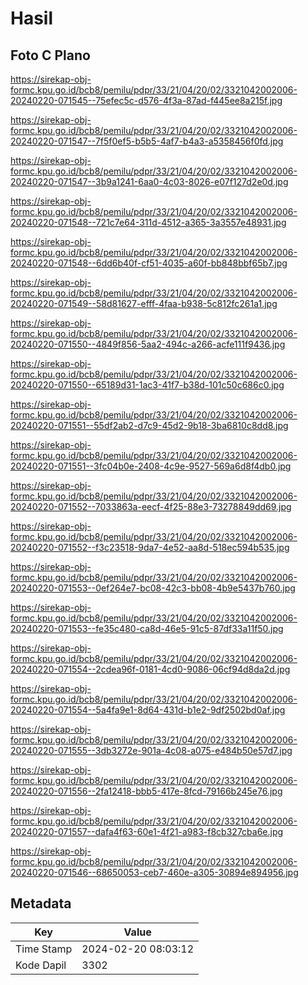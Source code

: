# Hasil

## Foto C Plano

https://sirekap-obj-formc.kpu.go.id/bcb8/pemilu/pdpr/33/21/04/20/02/3321042002006-20240220-071545--75efec5c-d576-4f3a-87ad-f445ee8a215f.jpg

https://sirekap-obj-formc.kpu.go.id/bcb8/pemilu/pdpr/33/21/04/20/02/3321042002006-20240220-071547--7f5f0ef5-b5b5-4af7-b4a3-a5358456f0fd.jpg

https://sirekap-obj-formc.kpu.go.id/bcb8/pemilu/pdpr/33/21/04/20/02/3321042002006-20240220-071547--3b9a1241-6aa0-4c03-8026-e07f127d2e0d.jpg

https://sirekap-obj-formc.kpu.go.id/bcb8/pemilu/pdpr/33/21/04/20/02/3321042002006-20240220-071548--721c7e64-311d-4512-a365-3a3557e48931.jpg

https://sirekap-obj-formc.kpu.go.id/bcb8/pemilu/pdpr/33/21/04/20/02/3321042002006-20240220-071548--6dd6b40f-cf51-4035-a60f-bb848bbf65b7.jpg

https://sirekap-obj-formc.kpu.go.id/bcb8/pemilu/pdpr/33/21/04/20/02/3321042002006-20240220-071549--58d81627-efff-4faa-b938-5c812fc261a1.jpg

https://sirekap-obj-formc.kpu.go.id/bcb8/pemilu/pdpr/33/21/04/20/02/3321042002006-20240220-071550--4849f856-5aa2-494c-a266-acfe111f9436.jpg

https://sirekap-obj-formc.kpu.go.id/bcb8/pemilu/pdpr/33/21/04/20/02/3321042002006-20240220-071550--65189d31-1ac3-41f7-b38d-101c50c686c0.jpg

https://sirekap-obj-formc.kpu.go.id/bcb8/pemilu/pdpr/33/21/04/20/02/3321042002006-20240220-071551--55df2ab2-d7c9-45d2-9b18-3ba6810c8dd8.jpg

https://sirekap-obj-formc.kpu.go.id/bcb8/pemilu/pdpr/33/21/04/20/02/3321042002006-20240220-071551--3fc04b0e-2408-4c9e-9527-569a6d8f4db0.jpg

https://sirekap-obj-formc.kpu.go.id/bcb8/pemilu/pdpr/33/21/04/20/02/3321042002006-20240220-071552--7033863a-eecf-4f25-88e3-73278849dd69.jpg

https://sirekap-obj-formc.kpu.go.id/bcb8/pemilu/pdpr/33/21/04/20/02/3321042002006-20240220-071552--f3c23518-9da7-4e52-aa8d-518ec594b535.jpg

https://sirekap-obj-formc.kpu.go.id/bcb8/pemilu/pdpr/33/21/04/20/02/3321042002006-20240220-071553--0ef264e7-bc08-42c3-bb08-4b9e5437b760.jpg

https://sirekap-obj-formc.kpu.go.id/bcb8/pemilu/pdpr/33/21/04/20/02/3321042002006-20240220-071553--fe35c480-ca8d-46e5-91c5-87df33a11f50.jpg

https://sirekap-obj-formc.kpu.go.id/bcb8/pemilu/pdpr/33/21/04/20/02/3321042002006-20240220-071554--2cdea96f-0181-4cd0-9086-06cf94d8da2d.jpg

https://sirekap-obj-formc.kpu.go.id/bcb8/pemilu/pdpr/33/21/04/20/02/3321042002006-20240220-071554--5a4fa9e1-8d64-431d-b1e2-9df2502bd0af.jpg

https://sirekap-obj-formc.kpu.go.id/bcb8/pemilu/pdpr/33/21/04/20/02/3321042002006-20240220-071555--3db3272e-901a-4c08-a075-e484b50e57d7.jpg

https://sirekap-obj-formc.kpu.go.id/bcb8/pemilu/pdpr/33/21/04/20/02/3321042002006-20240220-071556--2fa12418-bbb5-417e-8fcd-79166b245e76.jpg

https://sirekap-obj-formc.kpu.go.id/bcb8/pemilu/pdpr/33/21/04/20/02/3321042002006-20240220-071557--dafa4f63-60e1-4f21-a983-f8cb327cba6e.jpg

https://sirekap-obj-formc.kpu.go.id/bcb8/pemilu/pdpr/33/21/04/20/02/3321042002006-20240220-071546--68650053-ceb7-460e-a305-30894e894956.jpg


## Metadata

| Key        | Value               |
| ---------- | ------------------- |
| Time Stamp | 2024-02-20 08:03:12 |
| Kode Dapil | 3302                |



